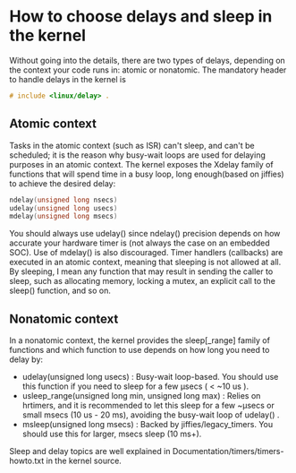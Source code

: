 # How to choose delays and sleep in the kernel
Without going into the details, there are two types of delays, depending on the context your
code runs in: atomic or nonatomic. The mandatory header to handle delays in the kernel is
``` C
# include <linux/delay> .
```
## Atomic context
Tasks in the atomic context (such as ISR) can't sleep, and can't be scheduled; it is the reason
why busy-wait loops are used for delaying purposes in an atomic context. The kernel
exposes the Xdelay family of functions that will spend time in a busy loop, long
enough(based on jiffies) to achieve the desired delay:
``` C
ndelay(unsigned long nsecs)
udelay(unsigned long usecs)
mdelay(unsigned long msecs)
``` 

You should always use udelay() since ndelay() precision depends on how accurate your
hardware timer is (not always the case on an embedded SOC). Use of mdelay() is also
discouraged.
Timer handlers (callbacks) are executed in an atomic context, meaning that sleeping is not
allowed at all. By sleeping, I mean any function that may result in sending the caller to sleep,
such as allocating memory, locking a mutex, an explicit call to the sleep() function, and so
on.
## Nonatomic context
In a nonatomic context, the kernel provides the sleep[_range] family of functions and
which function to use depends on how long you need to delay by:
- udelay(unsigned long usecs) : Busy-wait loop-based. You should use this function if you need to sleep for a few μsecs ( < ~10 us ).
- usleep_range(unsigned long min, unsigned long max) : Relies on hrtimers, and it is recommended to let this sleep for a few ~μsecs or small msecs (10 us - 20 ms), avoiding the busy-wait loop of udelay() .
- msleep(unsigned long msecs) : Backed by jiffies/legacy_timers. You should use this for larger, msecs sleep (10 ms+).

Sleep and delay topics are well explained in
Documentation/timers/timers-howto.txt in the kernel source.

